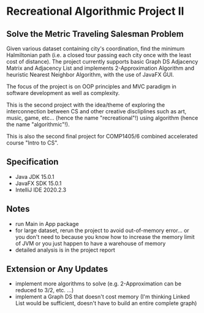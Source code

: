 # Recreational Algorithmic Project II
## Solve the Metric Traveling Salesman Problem

Given various dataset containing city's coordination, find the minimum Halmiltonian path (i.e. a closed tour passing each city once with the least cost of distance). The project currently supports basic Graph DS Adjacency Matrix and Adjacency List and implements 2-Approximation Algorithm and heuristic Nearest Neighbor Algorithm, with the use of JavaFX GUI. 

The focus of the project is on OOP principles and MVC paradigm in software development as well as complexity.

This is the second project with the idea/theme of exploring the interconnection between CS and other creative discliplines such as art, music, game, etc... (hence the name "recreational"!) using algorithm (hence the name "algorithmic"!).

This is also the second final project for COMP1405/6 combined accelerated course "Intro to CS".

## Specification
- Java JDK 15.0.1
- JavaFX SDK 15.0.1
- IntelliJ IDE 2020.2.3

## Notes
- run Main in App package
- for large dataset, rerun the project to avoid out-of-memory error... or you don't need to because you know how to increase the memory limit of JVM or you just happen to have a warehouse of memory
- detailed analysis is in the project report

## Extension or Any Updates
- implement more algorithms to solve (e.g. 2-Approximation can be reduced to 3/2, etc. ...)
- implement a Graph DS that doesn't cost memory (I'm thinking Linked List would be sufficient, doesn't have to build an entire complete graph)
